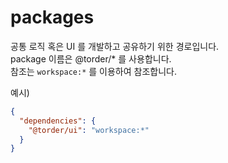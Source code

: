 # packages
공통 로직 혹은 UI 를 개발하고 공유하기 위한 경로입니다. <br/>
package 이름은 @torder/* 를 사용합니다. <br/>
참조는 `workspace:*` 를 이용하여 참조합니다. <br/>

예시)

```json
{
  "dependencies": {
    "@torder/ui": "workspace:*"
  }
}
```
